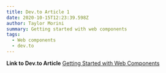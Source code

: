 ```yaml
---
title: Dev.to Article 1
date: 2020-10-15T12:23:39.598Z
author: Taylor Morini
summary: Getting started with web components
tags:
  - Web components
  - dev.to
---
```


**Link to Dev.to Article**
[Getting Started with Web Components](https://dev.to/taylormorini/getting-started-with-web-components-10k0)
